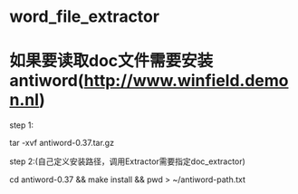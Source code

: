 # word_file_extractor

# 如果要读取doc文件需要安装antiword(http://www.winfield.demon.nl)
step 1:

tar -xvf antiword-0.37.tar.gz


step 2:(自己定义安装路径，调用Extractor需要指定doc_extractor)

cd antiword-0.37 && make install && pwd > ~/antiword-path.txt

    
